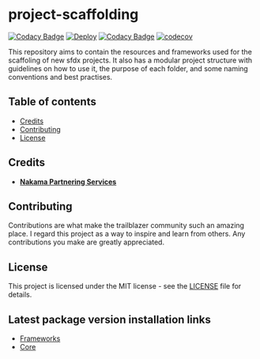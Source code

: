 # project-scaffolding

[![Codacy Badge](https://api.codacy.com/project/badge/Grade/d8ef5651b1904c06a7bbef9e8afc4b51)](https://app.codacy.com/gh/Nakama-Partnering-Services/project-scaffolding?utm_source=github.com&utm_medium=referral&utm_content=Nakama-Partnering-Services/project-scaffolding&utm_campaign=Badge_Grade_Settings)
[![Deploy](https://github.com/Nakama-Partnering-Services/project-scaffolding/actions/workflows/deploy.yaml/badge.svg)](https://github.com/Nakama-Partnering-Services/project-scaffolding/actions/workflows/deploy.yaml)
[![Codacy Badge](https://app.codacy.com/project/badge/Grade/31cf577135ee43f387303e55666f1b20)](https://www.codacy.com/gh/Nakama-Partnering-Services/project-scaffolding/dashboard?utm_source=github.com&utm_medium=referral&utm_content=Nakama-Partnering-Services/project-scaffolding&utm_campaign=Badge_Grade)
[![codecov](https://codecov.io/gh/jdkgabri/sfdx-actions-demo/branch/code-checks-action/graph/badge.svg)](https://codecov.io/gh/jdkgabri/project-scaffolding)

This repository aims to contain the resources and frameworks used for the scaffoling of new sfdx projects. It also has a modular project structure with guidelines on how to use it, the purpose of each folder, and some naming conventions and best practises.

## Table of contents

-   [Credits](#credits)
-   [Contributing](#contributing)
-   [License](#license)

## Credits

-   [**Nakama Partnering Services**](https://github.com/Nakama-Partnering-Services)

## Contributing

Contributions are what make the trailblazer community such an amazing place. I regard this project as a way to inspire and learn from others. Any contributions you make are greatly appreciated.

## License

This project is licensed under the MIT license - see the [LICENSE](/LICENSE) file for details.

## Latest package version installation links

-   [Frameworks](https://login.salesforce.com/packaging/installPackage.apexp?p0=04t7Q000000cFXmQAM)
-   [Core](https://login.salesforce.com/packaging/installPackage.apexp?p0=04t7Q000000cFXrQAM)
